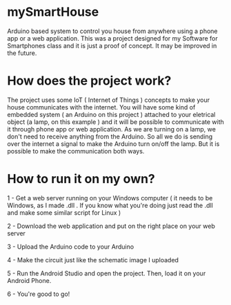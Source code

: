 # mySmartHouse

Arduino based system to control you house from anywhere using a phone app or a web application.
This was a project designed for my Software for Smartphones class and it is just a proof of concept.
It may be improved in the future.

# How does the project work?

The project uses some IoT ( Internet of Things ) concepts to make your house communicates with the internet.
You will have some kind of embedded system ( an Arduino on this project ) attached to your eletrical object (a lamp, on this example )
and it will be possible to communicate with it through phone app or web application. 
As we are turning on a lamp, we don't need to receive anything from the Arduino. So all we do is sending over the internet a signal 
to make the Arduino turn on/off the lamp. But it is possible to make the communication both ways.

# How to run it on my own?

1 - Get a web server running on your Windows computer ( it needs to be Windows, as I made .dll . If you know what you're doing
just read the .dll and make some similar script for Linux )

2 - Download the web application and put on the right place on your web server

3 - Upload the Arduino code to your Arduino

4 - Make the circuit just like the schematic image I uploaded 

5 - Run the Android Studio and open the project. Then, load it on your Android Phone.

6 - You're good to go!

